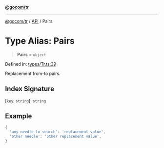 [**@gocom/tr**](../README.md)

***

[@gocom/tr](../README.md) / [API](../Public/API.md) / Pairs

# Type Alias: Pairs

> **Pairs** = `object`

Defined in: [types/Tr.ts:39](https://github.com/gocom/tr/blob/861d9a16328fbea650eab23cc1c4e65d92b91d19/src/types/Tr.ts#L39)

Replacement from-to pairs.

## Index Signature

\[`key`: `string`\]: `string`

## Example

```ts
{
  'any needle to search': 'replacement value',
  'other needle': 'other replacement value',
}
```
